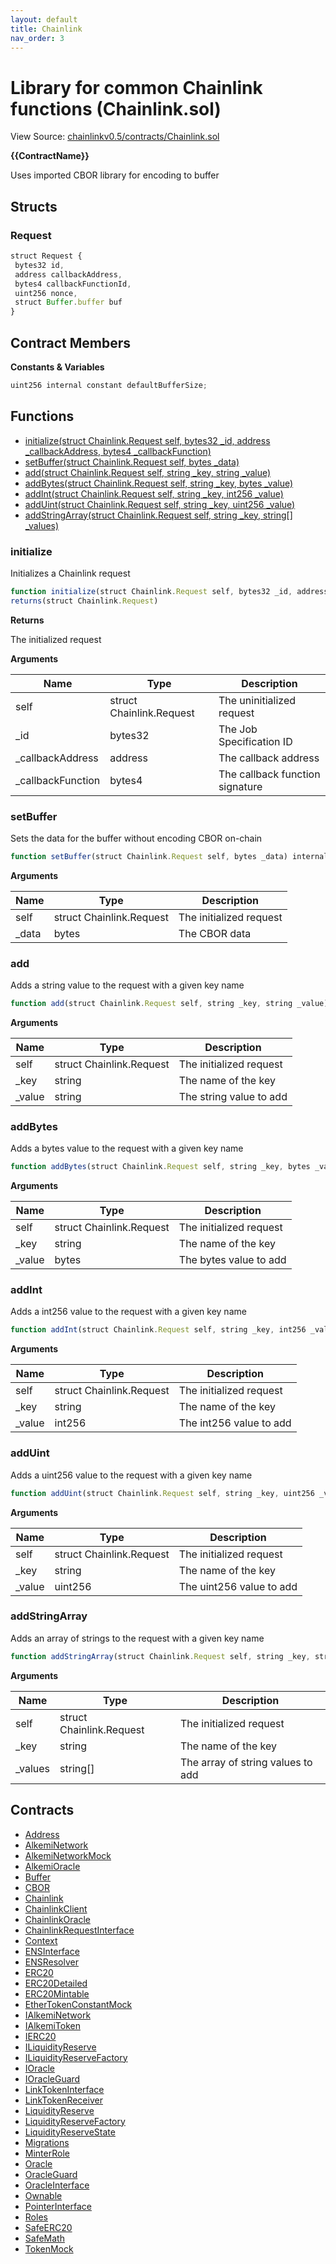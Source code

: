 ```yaml
---
layout: default
title: Chainlink
nav_order: 3
---
```


# Library for common Chainlink functions (Chainlink.sol)

View Source: [chainlinkv0.5/contracts/Chainlink.sol](../chainlinkv0.5/contracts/Chainlink.sol)

**{{ContractName}}**

Uses imported CBOR library for encoding to buffer

## Structs
### Request

```js
struct Request {
 bytes32 id,
 address callbackAddress,
 bytes4 callbackFunctionId,
 uint256 nonce,
 struct Buffer.buffer buf
}
```

## Contract Members
**Constants & Variables**

```js
uint256 internal constant defaultBufferSize;

```

## Functions

- [initialize(struct Chainlink.Request self, bytes32 _id, address _callbackAddress, bytes4 _callbackFunction)](#initialize)
- [setBuffer(struct Chainlink.Request self, bytes _data)](#setbuffer)
- [add(struct Chainlink.Request self, string _key, string _value)](#add)
- [addBytes(struct Chainlink.Request self, string _key, bytes _value)](#addbytes)
- [addInt(struct Chainlink.Request self, string _key, int256 _value)](#addint)
- [addUint(struct Chainlink.Request self, string _key, uint256 _value)](#adduint)
- [addStringArray(struct Chainlink.Request self, string _key, string[] _values)](#addstringarray)

### initialize

Initializes a Chainlink request

```js
function initialize(struct Chainlink.Request self, bytes32 _id, address _callbackAddress, bytes4 _callbackFunction) internal pure
returns(struct Chainlink.Request)
```

**Returns**

The initialized request

**Arguments**

| Name        | Type           | Description  |
| ------------- |------------- | -----|
| self | struct Chainlink.Request | The uninitialized request | 
| _id | bytes32 | The Job Specification ID | 
| _callbackAddress | address | The callback address | 
| _callbackFunction | bytes4 | The callback function signature | 

### setBuffer

Sets the data for the buffer without encoding CBOR on-chain

```js
function setBuffer(struct Chainlink.Request self, bytes _data) internal pure
```

**Arguments**

| Name        | Type           | Description  |
| ------------- |------------- | -----|
| self | struct Chainlink.Request | The initialized request | 
| _data | bytes | The CBOR data | 

### add

Adds a string value to the request with a given key name

```js
function add(struct Chainlink.Request self, string _key, string _value) internal pure
```

**Arguments**

| Name        | Type           | Description  |
| ------------- |------------- | -----|
| self | struct Chainlink.Request | The initialized request | 
| _key | string | The name of the key | 
| _value | string | The string value to add | 

### addBytes

Adds a bytes value to the request with a given key name

```js
function addBytes(struct Chainlink.Request self, string _key, bytes _value) internal pure
```

**Arguments**

| Name        | Type           | Description  |
| ------------- |------------- | -----|
| self | struct Chainlink.Request | The initialized request | 
| _key | string | The name of the key | 
| _value | bytes | The bytes value to add | 

### addInt

Adds a int256 value to the request with a given key name

```js
function addInt(struct Chainlink.Request self, string _key, int256 _value) internal pure
```

**Arguments**

| Name        | Type           | Description  |
| ------------- |------------- | -----|
| self | struct Chainlink.Request | The initialized request | 
| _key | string | The name of the key | 
| _value | int256 | The int256 value to add | 

### addUint

Adds a uint256 value to the request with a given key name

```js
function addUint(struct Chainlink.Request self, string _key, uint256 _value) internal pure
```

**Arguments**

| Name        | Type           | Description  |
| ------------- |------------- | -----|
| self | struct Chainlink.Request | The initialized request | 
| _key | string | The name of the key | 
| _value | uint256 | The uint256 value to add | 

### addStringArray

Adds an array of strings to the request with a given key name

```js
function addStringArray(struct Chainlink.Request self, string _key, string[] _values) internal pure
```

**Arguments**

| Name        | Type           | Description  |
| ------------- |------------- | -----|
| self | struct Chainlink.Request | The initialized request | 
| _key | string | The name of the key | 
| _values | string[] | The array of string values to add | 

## Contracts

* [Address](Address.md)
* [AlkemiNetwork](AlkemiNetwork.md)
* [AlkemiNetworkMock](AlkemiNetworkMock.md)
* [AlkemiOracle](AlkemiOracle.md)
* [Buffer](Buffer.md)
* [CBOR](CBOR.md)
* [Chainlink](Chainlink.md)
* [ChainlinkClient](ChainlinkClient.md)
* [ChainlinkOracle](ChainlinkOracle.md)
* [ChainlinkRequestInterface](ChainlinkRequestInterface.md)
* [Context](Context.md)
* [ENSInterface](ENSInterface.md)
* [ENSResolver](ENSResolver.md)
* [ERC20](ERC20.md)
* [ERC20Detailed](ERC20Detailed.md)
* [ERC20Mintable](ERC20Mintable.md)
* [EtherTokenConstantMock](EtherTokenConstantMock.md)
* [IAlkemiNetwork](IAlkemiNetwork.md)
* [IAlkemiToken](IAlkemiToken.md)
* [IERC20](IERC20.md)
* [ILiquidityReserve](ILiquidityReserve.md)
* [ILiquidityReserveFactory](ILiquidityReserveFactory.md)
* [IOracle](IOracle.md)
* [IOracleGuard](IOracleGuard.md)
* [LinkTokenInterface](LinkTokenInterface.md)
* [LinkTokenReceiver](LinkTokenReceiver.md)
* [LiquidityReserve](LiquidityReserve.md)
* [LiquidityReserveFactory](LiquidityReserveFactory.md)
* [LiquidityReserveState](LiquidityReserveState.md)
* [Migrations](Migrations.md)
* [MinterRole](MinterRole.md)
* [Oracle](Oracle.md)
* [OracleGuard](OracleGuard.md)
* [OracleInterface](OracleInterface.md)
* [Ownable](Ownable.md)
* [PointerInterface](PointerInterface.md)
* [Roles](Roles.md)
* [SafeERC20](SafeERC20.md)
* [SafeMath](SafeMath.md)
* [TokenMock](TokenMock.md)
